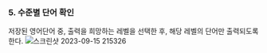### 5. 수준별 단어 확인
저장된 영어단어 중, 출력을 희망하는 레벨을 선택한 후, 해당 레벨의 단어만 출력되도록 한다.
![스크린샷 2023-09-15 215326](https://github.com/Wonjin-david/Wonjin_2023_2_project/assets/126576242/23e3c0a1-79db-46d0-8b0f-06da33a57448)
